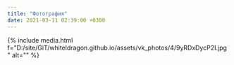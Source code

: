 ```yaml
---
title: "Фотография"
date: 2021-03-11 02:39:00 +0300
---
```



{% include media.html f="D:/site/GiT/whiteldragon.github.io/assets/vk_photos/4/9yRDxDycP2I.jpg" alt="" %}
